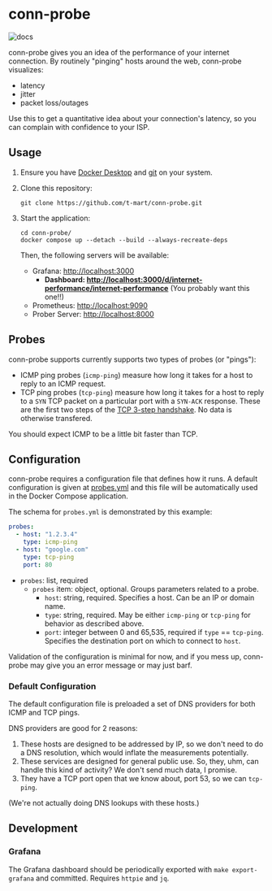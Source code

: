 # conn-probe

![docs](docs/demo.gif)

conn-probe gives you an idea of the performance of your internet connection. By routinely "pinging"
hosts around the web, conn-probe visualizes:

- latency
- jitter
- packet loss/outages

Use this to get a quantitative idea about your connection's latency, so you can complain with
confidence to your ISP.

## Usage

1. Ensure you have [Docker Desktop](https://www.docker.com/products/docker-desktop)
   and [git](https://git-scm.com/downloads) on your system.
2. Clone this repository:

   ```shell
   git clone https://github.com/t-mart/conn-probe.git
   ```

3. Start the application:

   ```shell
   cd conn-probe/
   docker compose up --detach --build --always-recreate-deps
   ```

   Then, the following servers will be available:

   - Grafana: <http://localhost:3000>
     - **Dashboard: <http://localhost:3000/d/internet-performance/internet-performance>**
       (You probably want this one!!)
   - Prometheus: <http://localhost:9090>
   - Prober Server: <http://localhost:8000>

## Probes

conn-probe supports currently supports two types of probes (or "pings"):

- ICMP ping probes (`icmp-ping`) measure how long it takes for a host to reply to an ICMP request.
- TCP ping probes (`tcp-ping`) measure how long it takes for a host to reply to a `SYN` TCP packet
  on a particular port with a `SYN-ACK` response. These are the first two steps of the
  [TCP 3-step handshake](https://developer.mozilla.org/en-US/docs/Glossary/TCP_handshake).
  No data is otherwise transfered.

You should expect ICMP to be a little bit faster than TCP.

## Configuration

conn-probe requires a configuration file that defines how it runs. A default configuration is
given at [probes.yml](probes.yml) and this file will be automatically used in the Docker Compose
application.

The schema for `probes.yml` is demonstrated by this example:

```yaml
probes:
  - host: "1.2.3.4"
    type: icmp-ping
  - host: "google.com"
    type: tcp-ping
    port: 80
```

- `probes`: list, required
  - `probes` item: object, optional. Groups parameters related to a probe.
    - `host`: string, required. Specifies a host. Can be an IP or domain name.
    - `type`: string, required. May be either `icmp-ping` or `tcp-ping` for behavior as described
      above.
    - `port`: integer between 0 and 65,535, required if `type` == `tcp-ping`. Specifies the
      destination port on which to connect to `host`.

Validation of the configuration is minimal for now, and if you mess up, conn-probe may give you an
error message or may just barf.

### Default Configuration

The default configuration file is preloaded a set of DNS providers for both ICMP and TCP pings.

DNS providers are good for 2 reasons:

1. These hosts are designed to be addressed by IP, so we don't need to do a DNS resolution, which
would inflate the measurements potentially.
2. These services are designed for general public use. So, they, uhm, can handle this kind of
activity? We don't send much data, I promise.
3. They have a TCP port open that we know about, port 53, so we can `tcp-ping`.

(We're not actually doing DNS lookups with these hosts.)

## Development

### Grafana

The Grafana dashboard should be periodically exported with `make export-grafana` and
committed. Requires `httpie` and `jq`.
